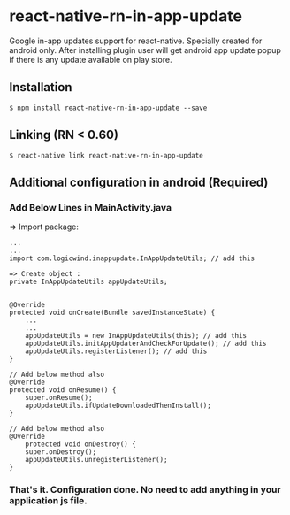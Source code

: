 # react-native-rn-in-app-update

Google in-app updates support for react-native. Specially created for android only. After installing plugin user will get android app update popup if there is any update available on play store.

## Installation

`$ npm install react-native-rn-in-app-update --save`

## Linking  (RN < 0.60)

`$ react-native link react-native-rn-in-app-update`


## Additional configuration in android (Required)

### Add Below Lines in MainActivity.java

=> Import package:
```
...
...
import com.logicwind.inappupdate.InAppUpdateUtils; // add this

=> Create object :  
private InAppUpdateUtils appUpdateUtils;


@Override
protected void onCreate(Bundle savedInstanceState) {
    ...
    ...
    appUpdateUtils = new InAppUpdateUtils(this); // add this
    appUpdateUtils.initAppUpdaterAndCheckForUpdate(); // add this
    appUpdateUtils.registerListener(); // add this
}

// Add below method also
@Override
protected void onResume() {
    super.onResume();
    appUpdateUtils.ifUpdateDownloadedThenInstall();
}

// Add below method also
@Override
    protected void onDestroy() {
    super.onDestroy();
    appUpdateUtils.unregisterListener();
}
```

### That's it. Configuration done. No need to add anything in your application js file.